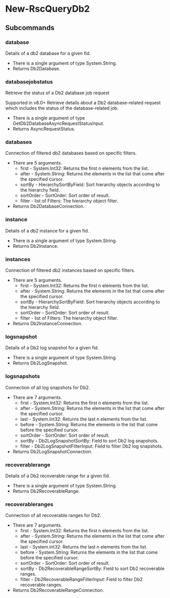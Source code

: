 # New-RscQueryDb2
## Subcommands
### database
Details of a db2 database for a given fid.

- There is a single argument of type System.String.
- Returns Db2Database.
### databasejobstatus
Retrieve the status of a Db2 database job request

Supported in v8.0+
Retrieve details about a Db2 database-related request which includes the status of the database-related job.

- There is a single argument of type GetDb2DatabaseAsyncRequestStatusInput.
- Returns AsyncRequestStatus.
### databases
Connection of filtered db2 databases based on specific filters.

- There are 5 arguments.
    - first - System.Int32: Returns the first n elements from the list.
    - after - System.String: Returns the elements in the list that come after the specified cursor.
    - sortBy - HierarchySortByField: Sort hierarchy objects according to the hierarchy field.
    - sortOrder - SortOrder: Sort order of result.
    - filter - list of Filters: The hierarchy object filter.
- Returns Db2DatabaseConnection.
### instance
Details of a db2 instance for a given fid.

- There is a single argument of type System.String.
- Returns Db2Instance.
### instances
Connection of filtered db2 instances based on specific filters.

- There are 5 arguments.
    - first - System.Int32: Returns the first n elements from the list.
    - after - System.String: Returns the elements in the list that come after the specified cursor.
    - sortBy - HierarchySortByField: Sort hierarchy objects according to the hierarchy field.
    - sortOrder - SortOrder: Sort order of result.
    - filter - list of Filters: The hierarchy object filter.
- Returns Db2InstanceConnection.
### logsnapshot
Details of a Db2 log snapshot for a given fid.

- There is a single argument of type System.String.
- Returns Db2LogSnapshot.
### logsnapshots
Connection of all log snapshots for Db2.

- There are 7 arguments.
    - first - System.Int32: Returns the first n elements from the list.
    - after - System.String: Returns the elements in the list that come after the specified cursor.
    - last - System.Int32: Returns the last n elements from the list.
    - before - System.String: Returns the elements in the list that come before the specified cursor.
    - sortOrder - SortOrder: Sort order of result.
    - sortBy - Db2LogSnapshotSortBy: Field to sort Db2 log snapshots.
    - filter - Db2LogSnapshotFilterInput: Field to filter Db2 log snapshots.
- Returns Db2LogSnapshotConnection.
### recoverablerange
Details of a Db2 recoverable range for a given fid.

- There is a single argument of type System.String.
- Returns Db2RecoverableRange.
### recoverableranges
Connection of all recoverable ranges for Db2.

- There are 7 arguments.
    - first - System.Int32: Returns the first n elements from the list.
    - after - System.String: Returns the elements in the list that come after the specified cursor.
    - last - System.Int32: Returns the last n elements from the list.
    - before - System.String: Returns the elements in the list that come before the specified cursor.
    - sortOrder - SortOrder: Sort order of result.
    - sortBy - Db2RecoverableRangeSortBy: Field to sort Db2 recoverable ranges.
    - filter - Db2RecoverableRangeFilterInput: Field to filter Db2 recoverable ranges.
- Returns Db2RecoverableRangeConnection.
